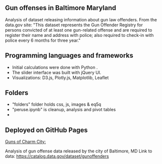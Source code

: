 ## Gun offenses in Baltimore Maryland
Analysis of dataset releasing information about gun law offenders. 
From the data.gov site: "This dataset represents the Gun Offender Registry for persons convicted of at least one gun-related offense and are required to register their name and address with police; also required to check-in with police every 6 months for three year."

## Programming languages and frameworks
- Initial calculations were done with Python .
- The slider interface was built with jQuery UI. 
- Visualizations: D3.js, Plotly.js, Matplotlib, Leaflet

## Folders
- "folders" folder holds css, js, images & eq5q
- "peruse.ipynb" is cleanup, analysis and pivot tables
- 


## Deployed on GitHub Pages
[Guns of Charm City: ](https://sherirosalia.github.io/guns_of_charm_city/)


Analysis of gun offense data released by the city of Baltimore, MD
Link to data: https://catalog.data.gov/dataset/gunoffenders

